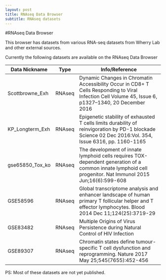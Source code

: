 ```yaml
---
layout: post
title: RNAseq Data Browser
subtitle: RNAseq datasets
---
```


#RNAseq Data Browser

This browser has datasets from various RNA-seq datasets from Wherry Lab and other external sources.


Currently the following datasets are available on the RNAseq Data Browser

Data Nickname | Type | Info/Reference
--- | --- | ---
Scottbrowne_Exh | RNAseq | Dynamic Changes in Chromatin Accessibility Occur in CD8+ T Cells Responding to Viral Infection Cell Volume 45, Issue 6, p1327–1340, 20 December 2016
KP_Longterm_Exh | RNAseq | Epigenetic stability of exhausted T cells limits durability of reinvigoration by PD-1 blockade Science  02 Dec 2016:Vol. 354, Issue 6316, pp. 1160-1165
gse65850_Tox_ko | RNAseq | The development of innate lymphoid cells requires TOX-dependent generation of a common innate lymphoid cell progenitor. Nat Immunol 2015 Jun;16(6):599-608
GSE58596 | RNAseq | Global transcriptome analysis and enhancer landscape of human primary T follicular helper and T effector lymphocytes. Blood 2014 Dec 11;124(25):3719-29
GSE83482 | RNAseq | Multiple Origins of Virus Persistence during Natural Control of HIV Infection
GSE89307 | RNAseq | Chromatin states define tumour-specific T cell dysfunction and reprogramming. Nature 2017 May 25;545(7655):452-456





PS: Most of these datasets are not yet published.
